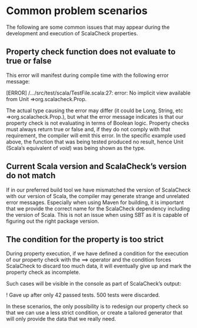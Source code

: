 Common problem scenarios
====================================

The following are some common issues that may appear during the development and execution of ScalaCheck properties.

<span id="_Toc308702096" class="anchor"><span id="_Toc188339657" class="anchor"></span></span>Property check function does not evaluate to true or false
--------------------------------------------------------------------------------------------------------------------------------------------------------

This error will manifest during compile time with the following error message:

[ERROR] /.../src/test/scala/TestFile.scala:27: error: No implicit view available from Unit =\>org.scalacheck.Prop.

The actual type causing the error may differ (it could be Long, String, etc =\>org.scalacheck.Prop.), but what the error message indicates is that our property check is not evaluating in terms of Boolean logic. Property checks must always return true or false and, if they do not comply with that requirement, the compiler will emit this error. In the specific example used above, the function that was being tested produced no result, hence Unit (Scala’s equivalent of *void*) was being shown as the type.

<span id="_Toc308702097" class="anchor"><span id="_Toc188339658" class="anchor"></span></span>Current Scala version and ScalaCheck’s version do not match
---------------------------------------------------------------------------------------------------------------------------------------------------------

If in our preferred build tool we have mismatched the version of ScalaCheck with our version of Scala, the compiler may generate strange and unrelated error messages. Especially when using Maven for building, it is important that we provide the correct name for the ScalaCheck dependency including the version of Scala. This is not an issue when using SBT as it is capable of figuring out the right package version.

<span id="_Toc308702098" class="anchor"><span id="_Toc188339659" class="anchor"></span></span>The condition for the property is too strict
------------------------------------------------------------------------------------------------------------------------------------------

During property execution, if we have defined a condition for the execution of our property check with the ==\> operator and the condition forces ScalaCheck to discard too much data, it will eventually give up and mark the property check as incomplete.

Such cases will be visible in the console as part of ScalaCheck’s output:

! Gave up after only 42 passed tests. 500 tests were discarded.

In these scenarios, the only possibility is to redesign our property check so that we can use a less strict condition, or create a tailored generator that will only provide the data that we really need.